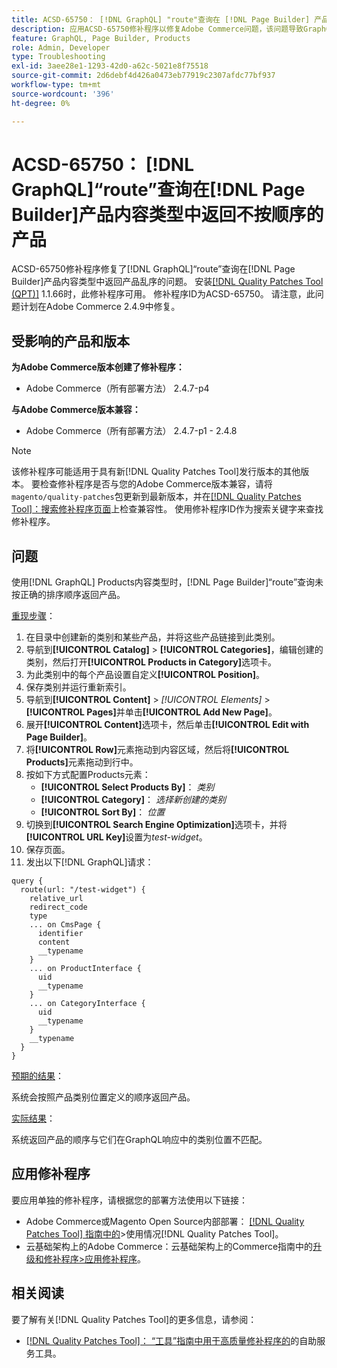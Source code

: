 ```yaml
---
title: ACSD-65750： [!DNL GraphQL] "route"查询在 [!DNL Page Builder] 产品内容类型中返回不按顺序的产品
description: 应用ACSD-65750修补程序以修复Adobe Commerce问题，该问题导致GraphQL“route”查询在 [!DNL Page Builder] Products内容类型中返回产品按顺序排列。
feature: GraphQL, Page Builder, Products
role: Admin, Developer
type: Troubleshooting
exl-id: 3aee28e1-1293-42d0-a62c-5021e8f75518
source-git-commit: 2d6debf4d426a0473eb77919c2307afdc77bf937
workflow-type: tm+mt
source-wordcount: '396'
ht-degree: 0%

---
```


# ACSD-65750： [!DNL GraphQL]“route”查询在[!DNL Page Builder]产品内容类型中返回不按顺序的产品

ACSD-65750修补程序修复了[!DNL GraphQL]“route”查询在[!DNL Page Builder]产品内容类型中返回产品乱序的问题。 安装[[!DNL Quality Patches Tool (QPT)]](/help/tools/quality-patches-tool/quality-patches-tool-to-self-serve-quality-patches.md) 1.1.66时，此修补程序可用。 修补程序ID为ACSD-65750。 请注意，此问题计划在Adobe Commerce 2.4.9中修复。

## 受影响的产品和版本

**为Adobe Commerce版本创建了修补程序：**

* Adobe Commerce（所有部署方法） 2.4.7-p4

**与Adobe Commerce版本兼容：**

* Adobe Commerce（所有部署方法） 2.4.7-p1 - 2.4.8

>[!NOTE]
>
>该修补程序可能适用于具有新[!DNL Quality Patches Tool]发行版本的其他版本。 要检查修补程序是否与您的Adobe Commerce版本兼容，请将`magento/quality-patches`包更新到最新版本，并在[[!DNL Quality Patches Tool]：搜索修补程序页面](https://experienceleague.adobe.com/tools/commerce-quality-patches/index.html?lang=zh-Hans)上检查兼容性。 使用修补程序ID作为搜索关键字来查找修补程序。

## 问题

使用[!DNL GraphQL] Products内容类型时，[!DNL Page Builder]“route”查询未按正确的排序顺序返回产品。

<u>重现步骤</u>：

1. 在目录中创建新的类别和某些产品，并将这些产品链接到此类别。
1. 导航到&#x200B;**[!UICONTROL Catalog]** > **[!UICONTROL Categories]**，编辑创建的类别，然后打开&#x200B;**[!UICONTROL Products in Category]**&#x200B;选项卡。
1. 为此类别中的每个产品设置自定义&#x200B;**[!UICONTROL Position]**。
1. 保存类别并运行重新索引。
1. 导航到&#x200B;**[!UICONTROL Content]** > *[!UICONTROL Elements]* > **[!UICONTROL Pages]**&#x200B;并单击&#x200B;**[!UICONTROL Add New Page]**。
1. 展开&#x200B;**[!UICONTROL Content]**&#x200B;选项卡，然后单击&#x200B;**[!UICONTROL Edit with Page Builder]**。
1. 将&#x200B;**[!UICONTROL Row]**&#x200B;元素拖动到内容区域，然后将&#x200B;**[!UICONTROL Products]**&#x200B;元素拖动到行中。
1. 按如下方式配置Products元素：
   * **[!UICONTROL Select Products By]**： *类别*
   * **[!UICONTROL Category]**： *选择新创建的类别*
   * **[!UICONTROL Sort By]**： *位置*
1. 切换到&#x200B;**[!UICONTROL Search Engine Optimization]**&#x200B;选项卡，并将&#x200B;**[!UICONTROL URL Key]**&#x200B;设置为&#x200B;*test-widget*。
1. 保存页面。
1. 发出以下[!DNL GraphQL]请求：

```
query {
  route(url: "/test-widget") {
    relative_url
    redirect_code
    type
    ... on CmsPage {
      identifier
      content
      __typename
    }
    ... on ProductInterface {
      uid
      __typename
    }
    ... on CategoryInterface {
      uid
      __typename
    }
    __typename
  }
}
```

<u>预期的结果</u>：

系统会按照产品类别位置定义的顺序返回产品。

<u>实际结果</u>：

系统返回产品的顺序与它们在GraphQL响应中的类别位置不匹配。

## 应用修补程序

要应用单独的修补程序，请根据您的部署方法使用以下链接：

* Adobe Commerce或Magento Open Source内部部署： [[!DNL Quality Patches Tool] 指南中的](/help/tools/quality-patches-tool/usage.md)>使用情况[!DNL Quality Patches Tool]。
* 云基础架构上的Adobe Commerce：云基础架构上的Commerce指南中的[升级和修补程序>应用修补程序](https://experienceleague.adobe.com/docs/commerce-cloud-service/user-guide/develop/upgrade/apply-patches.html?lang=zh-Hans)。

## 相关阅读

要了解有关[!DNL Quality Patches Tool]的更多信息，请参阅：

* [[!DNL Quality Patches Tool]： “工具”指南中用于高质量修补程序的](/help/tools/quality-patches-tool/quality-patches-tool-to-self-serve-quality-patches.md)的自助服务工具。
